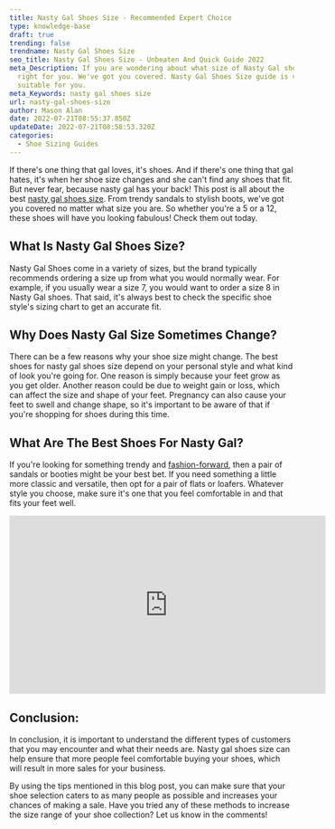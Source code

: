 ```yaml
---
title: Nasty Gal Shoes Size - Recommended Expert Choice
type: knowledge-base
draft: true
trending: false
trendname: Nasty Gal Shoes Size
seo_title: Nasty Gal Shoes Size - Unbeaten And Quick Guide 2022
meta_Description: If you are wondering about what size of Nasty Gal shoes is
  right for you. We've got you covered. Nasty Gal Shoes Size guide is very
  suitable for you.
meta_Keywords: nasty gal shoes size
url: nasty-gal-shoes-size
author: Mason Alan
date: 2022-07-21T08:55:37.850Z
updateDate: 2022-07-21T08:58:53.320Z
categories:
  - Shoe Sizing Guides
---
```

If there's one thing that gal loves, it's shoes. And if there's one thing that gal hates, it's when her shoe size changes and she can't find any shoes that fit. But never fear, because nasty gal has your back! This post is all about the best <a href="https://shoesspy.com/nasty-gal-shoes-size/" target="_blank" rel="noopener">nasty gal shoes size</a>. From trendy sandals to stylish boots, we've got you covered no matter what size you are. So whether you're a 5 or a 12, these shoes will have you looking fabulous! Check them out today.

## **What Is Nasty Gal Shoes Size?**

Nasty Gal Shoes come in a variety of sizes, but the brand typically recommends ordering a size up from what you would normally wear. For example, if you usually wear a size 7, you would want to order a size 8 in Nasty Gal shoes. That said, it's always best to check the specific shoe style's sizing chart to get an accurate fit.

## **Why Does Nasty Gal Size Sometimes Change?**

There can be a few reasons why your shoe size might change. The best shoes for nasty gal shoes size depend on your personal style and what kind of look you're going for. One reason is simply because your feet grow as you get older. Another reason could be due to weight gain or loss, which can affect the size and shape of your feet. Pregnancy can also cause your feet to swell and change shape, so it's important to be aware of that if you're shopping for shoes during this time.

## **What Are The Best Shoes For Nasty Gal?**

If you're looking for something trendy and <a href="https://www.dictionary.com/browse/fashion-forward" target="_blank" rel="nofollow" rel="noopener">fashion-forward</a>, then a pair of sandals or booties might be your best bet. If you need something a little more classic and versatile, then opt for a pair of flats or loafers. Whatever style you choose, make sure it's one that you feel comfortable in and that fits your feet well.

<iframe width="560" height="315" src="https://www.youtube.com/embed/joXmHMOe6fU" title="YouTube video player" frameborder="0" allow="accelerometer; autoplay; clipboard-write; encrypted-media; gyroscope; picture-in-picture" allowfullscreen></iframe>

## **Conclusion:**

In conclusion, it is important to understand the different types of customers that you may encounter and what their needs are. Nasty gal shoes size can help ensure that more people feel comfortable buying your shoes, which will result in more sales for your business. 

By using the tips mentioned in this blog post, you can make sure that your shoe selection caters to as many people as possible and increases your chances of making a sale. Have you tried any of these methods to increase the size range of your shoe collection? Let us know in the comments!